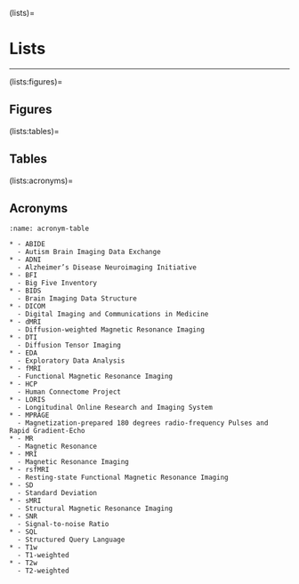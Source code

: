 (lists)=
# Lists

<hr>

(lists:figures)=
## Figures

(lists:tables)=
## Tables


(lists:acronyms)=
## Acronyms

```{list-table} Acronyms
:name: acronym-table

* - ABIDE
  - Autism Brain Imaging Data Exchange
* - ADNI
  - Alzheimer’s Disease Neuroimaging Initiative
* - BFI
  - Big Five Inventory
* - BIDS
  - Brain Imaging Data Structure
* - DICOM
  - Digital Imaging and Communications in Medicine
* - dMRI
  - Diffusion-weighted Magnetic Resonance Imaging
* - DTI
  - Diffusion Tensor Imaging
* - EDA
  - Exploratory Data Analysis
* - fMRI
  - Functional Magnetic Resonance Imaging
* - HCP
  - Human Connectome Project
* - LORIS
  - Longitudinal Online Research and Imaging System
* - MPRAGE
  - Magnetization-prepared 180 degrees radio-frequency Pulses and Rapid Gradient-Echo
* - MR
  - Magnetic Resonance
* - MRI
  - Magnetic Resonance Imaging
* - rsfMRI
  - Resting-state Functional Magnetic Resonance Imaging
* - SD
  - Standard Deviation
* - sMRI
  - Structural Magnetic Resonance Imaging
* - SNR
  - Signal-to-noise Ratio
* - SQL
  - Structured Query Language
* - T1w
  - T1-weighted
* - T2w
  - T2-weighted
```

<!-- Another format:

BIDS
: Brain Imaging Data Structure

BFI
: Big Five Inventory

DICOM
: Digital Imaging and Communications in Medicine

DTI
: Diffusion Tensor Imaging

EDA
: Exploratory Data Analysis

MR
: Magnetic Resonance

MRI
: Magnetic Resonance Imaging

SNR
: Signal-to-noise Ratio

SQL
: Structured Query Language -->